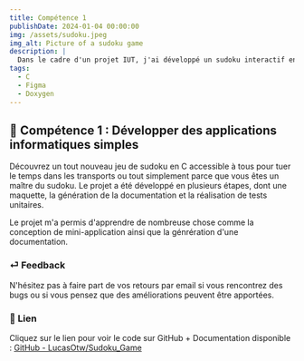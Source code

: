 ```yaml
---
title: Compétence 1
publishDate: 2024-01-04 00:00:00
img: /assets/sudoku.jpeg
img_alt: Picture of a sudoku game
description: |
  Dans le cadre d'un projet IUT, j'ai développé un sudoku interactif en C permettant au joueur d'interagir et de jouer au sudoku.
tags:
  - C  
  - Figma
  - Doxygen
---
```


## 🎉 Compétence 1 : Développer des applications informatiques simples

Découvrez un tout nouveau jeu de sudoku en C accessible à tous pour tuer le temps dans les transports ou tout simplement parce que vous êtes un maître du sudoku. Le projet a été développé en plusieurs étapes, dont une maquette, la génération de la documentation et la réalisation de tests unitaires.

Le projet m'a permis d'apprendre de nombreuse chose comme la conception de mini-application ainsi que la génrération d'une documentation.

### ⏎ Feedback

N'hésitez pas à faire part de vos retours par email si vous rencontrez des bugs ou si vous pensez que des améliorations peuvent être apportées.

### 🔗 Lien

Cliquez sur le lien pour voir le code sur GitHub + Documentation disponible : [GitHub - LucasOtw/Sudoku_Game](https://github.com/LucasOtw/Sudoku_Game)
